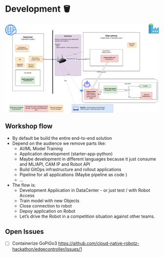 # Development 🪣


![overview.drawio.v2.png](overview.drawio.v2.png)

## Workshop flow

 * By default be build the entire end-to-end solution
 * Depend on the audience we remove parts like:
     * AI/ML Model Training
     * Application development (starter-app-python)
     * Maybe development in different languages because it just consume and ML/API, CAM IP and Robot API
     * Build GitOps infrastructure and rollout applications
     * Pipeline for all applications (Maybe pipeline as code )
     * …
 * The flow is:
     * Development Application in DataCenter - or just test / with Robot Access
     * Train model with new Objects
     * Close connection to robot
     * Depoy application on Robot
     * Let’s drive the Robot in a competition situation against other teams.


## Open Issues

- [ ] Containerize GoPiGo3
      https://github.com/cloud-native-robotz-hackathon/edgecontroller/issues/1
